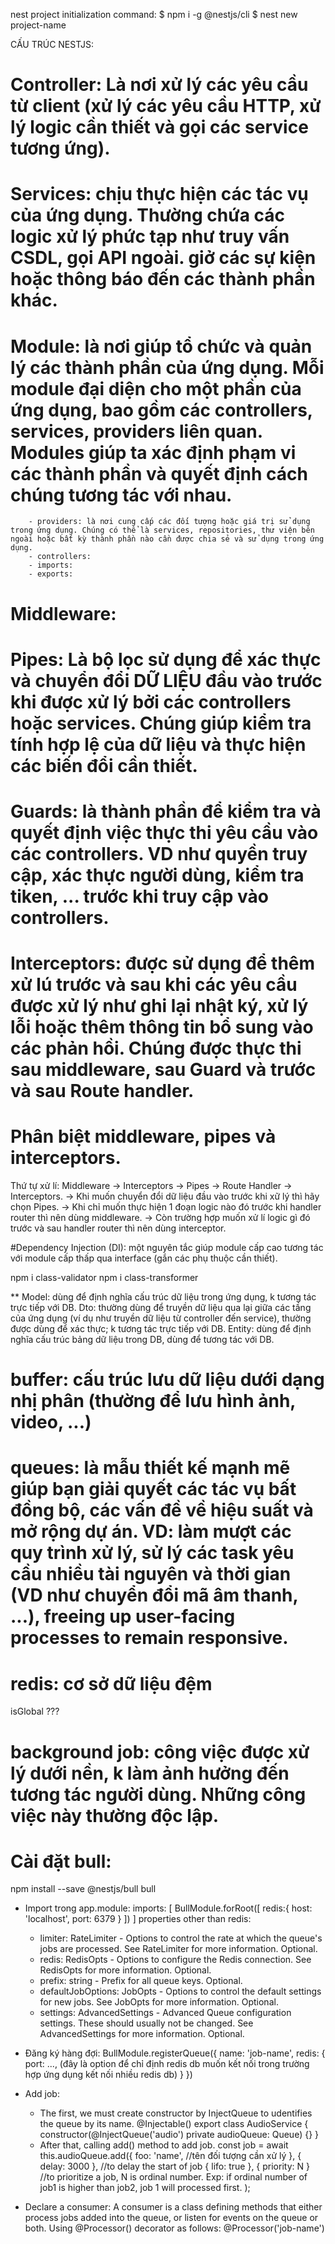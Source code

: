 nest project initialization command:
$ npm i -g @nestjs/cli
$ nest new project-name

CẤU TRÚC NESTJS:
# Controller: Là nơi xử lý các yêu cầu từ client (xử lý các yêu cầu HTTP, xử lý logic cần thiết và gọi các service tương ứng).
# Services: chịu thực hiện các tác vụ của ứng dụng. Thường chứa các logic xử lý phức tạp như truy vấn CSDL, gọi API ngoài. giở các sự kiện hoặc thông báo đến các thành phần khác.
# Module: là nơi giúp tổ chức và quản lý các thành phần của ứng dụng. Mỗi module đại diện cho một phần của ứng dụng, bao gồm các controllers, services, providers liên quan. Modules giúp ta xác định phạm vi các thành phần và quyết định cách chúng tương tác với nhau.
        - providers: là nơi cung cấp các đối tượng hoặc giá trị sử dụng trong ứng dụng. Chúng có thể là services, repositories, thư viện bên ngoài hoặc bất kỳ thành phần nào cần được chia sẻ và sử dụng trong ứng dụng.
        - controllers: 
        - imports:
        - exports: 
# Middleware:
# Pipes: Là bộ lọc sử dụng để xác thực và chuyển đổi DỮ LIỆU đầu vào trước khi được xử lý bởi các controllers hoặc services. Chúng giúp kiểm tra tính hợp lệ của dữ liệu và thực hiện các biến đổi cần thiết.
# Guards: là thành phần để kiểm tra và quyết định việc thực thi yêu cầu vào các controllers. VD như quyền truy cập, xác thực người dùng, kiểm tra tiken, ... trước khi truy cập vào controllers.
# Interceptors: được sử dụng để thêm xử lú trước và sau khi các yêu cầu được xử lý như ghi lại nhật ký, xử lý lỗi hoặc thêm thông tin bổ sung vào các phản hồi. Chúng được thực thi sau middleware, sau Guard và trước và sau Route handler.

# Phân biệt middleware, pipes và interceptors.
Thứ tự xử lí: Middleware -> Interceptors -> Pipes -> Route Handler -> Interceptors.
    -> Khi muốn chuyển đổi dữ liệu đầu vào trước khi xữ lý thì hãy chọn Pipes.
    -> Khi chỉ muốn thực hiện 1 đoạn logic nào đó trước khi handler router thì nên dùng middleware.
    -> Còn trường hợp muốn xử lí logic gì đó trước và sau handler router thì nên dùng interceptor.

#Dependency Injection (DI): một nguyên tắc giúp module cấp cao tương tác với module cấp thấp qua interface (gắn các phụ thuộc cần thiết).

npm i class-validator 
npm i class-transformer

**
Model: dùng để định nghĩa cấu trúc dữ liệu trong ứng dụng, k tương tác trực tiếp với DB.
Dto: thường dùng để truyền dữ liệu qua lại giữa các tầng của ứng dụng (ví dụ như truyền dữ liệu từ controller đến service), thường được dùng để xác thực; k tương tác trực tiếp với DB.
Entity: dùng để định nghĩa cấu trúc bảng dữ liệu trong DB, dùng để tương tác với DB.

# buffer: cấu trúc lưu dữ liệu dưới dạng nhị phân (thường để lưu hình ảnh, video, ...)

# queues: là mẫu thiết kế mạnh mẽ giúp bạn giải quyết các tác vụ bất đồng bộ, các vấn đề về hiệu suất và mở rộng dự án. VD: làm mượt các quy trình xử lý, sử lý các task yêu cầu nhiều tài nguyên và thời gian (VD như chuyển đổi mã âm thanh, ...), freeing up user-facing processes to remain responsive. 

# redis: cơ sở dữ liệu đệm

isGlobal ???

# background job: công việc được xử lý dưới nền, k làm ảnh hưởng đến tương tác người dùng. Những công việc này thường độc lập.

# Cài đặt bull: 
npm install --save @nestjs/bull bull
- Import trong app.module:
    imports: [
        BullModule.forRoot([
            redis:{
                host: 'localhost',
                port: 6379
            }
        ])
    ]
    properties other than redis: 
    - limiter: RateLimiter - Options to control the rate at which the queue's jobs are processed. See RateLimiter for more information. Optional.
    - redis: RedisOpts - Options to configure the Redis connection. See RedisOpts for more information. Optional.
    - prefix: string - Prefix for all queue keys. Optional.
    - defaultJobOptions: JobOpts - Options to control the default settings for new jobs. See JobOpts for more information. Optional.
    - settings: AdvancedSettings - Advanced Queue configuration settings. These should usually not be changed. See AdvancedSettings for more information. Optional.

- Đăng ký hàng đợi:
    BullModule.registerQueue({
        name: 'job-name',
        redis: {
            port: ..., (đây là option để chỉ định redis db muốn kết nối trong trường hợp ứng dụng kết nối nhiều redis db)
        }
    })
- Add job:
    + The first, we must create constructor by InjectQueue to   udentifies the queue by its name.
        @Injectable()
        export class AudioService {
            constructor(@InjectQueue('audio') private audioQueue: Queue) {}
        }
    + After that, calling add() method to add job.
        const job = await this.audioQueue.add({
                foo: 'name', //tên đối tượng cần xử lý
            },
            { delay: 3000 }, //to delay the start of job
            { lifo: true }, 
            { priority: N } //to prioritize a job, N is ordinal number. Exp: if ordinal number of job1 is higher than job2, job 1 will processed first. 
        );
- Declare a consumer: A consumer is a class defining methods that either process jobs added into the queue, or listen for events on the queue or both. Using @Processor() decorator as follows:
    @Processor('job-name')
    
    